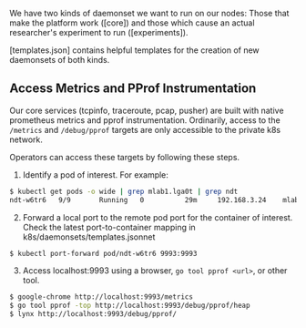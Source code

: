 We have two kinds of daemonset we want to run on our nodes: Those that make the platform work ([core]) and those which cause an actual researcher's experiment to run ([experiments]).

[templates.json] contains helpful templates for the creation of new daemonsets of both kinds.

## Access Metrics and PProf Instrumentation

Our core services (tcpinfo, traceroute, pcap, pusher) are built with native
prometheus metrics and pprof instrumentation. Ordinarily, access to the
`/metrics` and `/debug/pprof` targets are only accessible to the private k8s
network.

Operators can access these targets by following these steps.

1. Identify a pod of interest. For example:

```sh
$ kubectl get pods -o wide | grep mlab1.lga0t | grep ndt
ndt-w6tr6   9/9       Running   0          29m     192.168.3.24    mlab1.lga0t
```

2. Forward a local port to the remote pod port for the container of interest.
   Check the latest port-to-container mapping in k8s/daemonsets/templates.jsonnet

```sh
$ kubectl port-forward pod/ndt-w6tr6 9993:9993
```

3. Access localhost:9993 using a browser, `go tool pprof <url>`, or other tool.

```sh
$ google-chrome http://localhost:9993/metrics
$ go tool pprof -top http://localhost:9993/debug/pprof/heap
$ lynx http://localhost:9993/debug/pprof/
```
